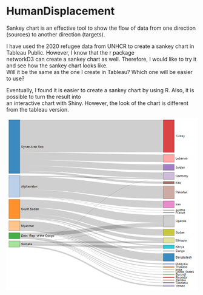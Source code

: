 # HumanDisplacement  
Sankey chart is an effective tool to show the flow of data from one direction (sources) to another direction (targets).  

I have used the 2020 refugee data from UNHCR to create a sankey chart in Tableau Public.  However, I know that the r package  
networkD3 can create a sankey chart as well.  Therefore, I would like to try it and see how the sankey chart looks like.  
Will it be the same as the one I create in Tableau? Which one will be easier to use?  

Eventually, I found it is easier to create a sankey chart by using R.  Also, it is possible to turn the result into  
an interactive chart with Shiny.  However, the look of the chart is different from the tableau version. 

![alt text](https://github.com/colam2021/HumanDisplacement/blob/main/image.png)
